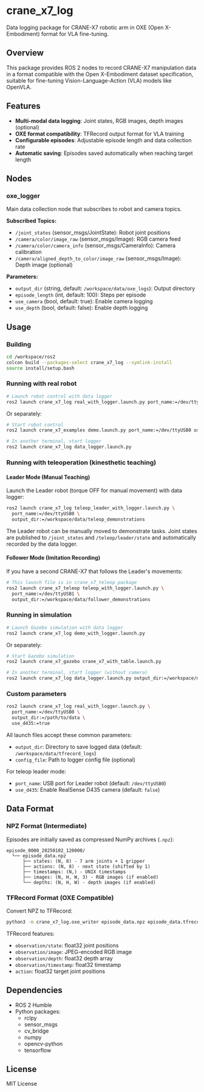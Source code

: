 # crane_x7_log

Data logging package for CRANE-X7 robotic arm in OXE (Open X-Embodiment) format for VLA fine-tuning.

## Overview

This package provides ROS 2 nodes to record CRANE-X7 manipulation data in a format compatible with the Open X-Embodiment dataset specification, suitable for fine-tuning Vision-Language-Action (VLA) models like OpenVLA.

## Features

- **Multi-modal data logging**: Joint states, RGB images, depth images (optional)
- **OXE format compatibility**: TFRecord output format for VLA training
- **Configurable episodes**: Adjustable episode length and data collection rate
- **Automatic saving**: Episodes saved automatically when reaching target length

## Nodes

### oxe_logger

Main data collection node that subscribes to robot and camera topics.

**Subscribed Topics:**
- `/joint_states` (sensor_msgs/JointState): Robot joint positions
- `/camera/color/image_raw` (sensor_msgs/Image): RGB camera feed
- `/camera/color/camera_info` (sensor_msgs/CameraInfo): Camera calibration
- `/camera/aligned_depth_to_color/image_raw` (sensor_msgs/Image): Depth image (optional)

**Parameters:**
- `output_dir` (string, default: `/workspace/data/oxe_logs`): Output directory
- `episode_length` (int, default: 100): Steps per episode
- `use_camera` (bool, default: true): Enable camera logging
- `use_depth` (bool, default: false): Enable depth logging

## Usage

### Building

```bash
cd /workspace/ros2
colcon build --packages-select crane_x7_log --symlink-install
source install/setup.bash
```

### Running with real robot

```bash
# Launch robot control with data logger
ros2 launch crane_x7_log real_with_logger.launch.py port_name:=/dev/ttyUSB0 use_d435:=true
```

Or separately:

```bash
# Start robot control
ros2 launch crane_x7_examples demo.launch.py port_name:=/dev/ttyUSB0 use_d435:=true

# In another terminal, start logger
ros2 launch crane_x7_log data_logger.launch.py
```

### Running with teleoperation (kinesthetic teaching)

#### Leader Mode (Manual Teaching)

Launch the Leader robot (torque OFF for manual movement) with data logger:

```bash
ros2 launch crane_x7_log teleop_leader_with_logger.launch.py \
  port_name:=/dev/ttyUSB0 \
  output_dir:=/workspace/data/teleop_demonstrations
```

The Leader robot can be manually moved to demonstrate tasks. Joint states are published to `/joint_states` and `/teleop/leader/state` and automatically recorded by the data logger.

#### Follower Mode (Imitation Recording)

If you have a second CRANE-X7 that follows the Leader's movements:

```bash
# This launch file is in crane_x7_teleop package
ros2 launch crane_x7_teleop teleop_with_logger.launch.py \
  port_name:=/dev/ttyUSB1 \
  output_dir:=/workspace/data/follower_demonstrations
```

### Running in simulation

```bash
# Launch Gazebo simulation with data logger
ros2 launch crane_x7_log demo_with_logger.launch.py
```

Or separately:

```bash
# Start Gazebo simulation
ros2 launch crane_x7_gazebo crane_x7_with_table.launch.py

# In another terminal, start logger (without camera)
ros2 launch crane_x7_log data_logger.launch.py output_dir:=/workspace/data/sim_logs
```

### Custom parameters

```bash
ros2 launch crane_x7_log real_with_logger.launch.py \
  port_name:=/dev/ttyUSB0 \
  output_dir:=/path/to/data \
  use_d435:=true
```

All launch files accept these common parameters:
- `output_dir`: Directory to save logged data (default: `/workspace/data/tfrecord_logs`)
- `config_file`: Path to logger config file (optional)

For teleop leader mode:
- `port_name`: USB port for Leader robot (default: `/dev/ttyUSB0`)
- `use_d435`: Enable RealSense D435 camera (default: `false`)

## Data Format

### NPZ Format (Intermediate)

Episodes are initially saved as compressed NumPy archives (`.npz`):

```
episode_0000_20250102_120000/
  └── episode_data.npz
      ├── states: (N, 8) - 7 arm joints + 1 gripper
      ├── actions: (N, 8) - next state (shifted by 1)
      ├── timestamps: (N,) - UNIX timestamps
      ├── images: (N, H, W, 3) - RGB images (if enabled)
      └── depths: (N, H, W) - depth images (if enabled)
```

### TFRecord Format (OXE Compatible)

Convert NPZ to TFRecord:

```bash
python3 -m crane_x7_log.oxe_writer episode_data.npz episode_data.tfrecord
```

TFRecord features:
- `observation/state`: float32 joint positions
- `observation/image`: JPEG-encoded RGB image
- `observation/depth`: float32 depth array
- `observation/timestamp`: float32 timestamp
- `action`: float32 target joint positions

## Dependencies

- ROS 2 Humble
- Python packages:
  - rclpy
  - sensor_msgs
  - cv_bridge
  - numpy
  - opencv-python
  - tensorflow

## License

MIT License
